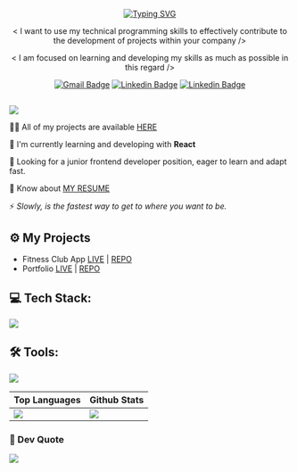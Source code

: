 <div align="center">
  
[![Typing SVG](https://readme-typing-svg.demolab.com?font=Fira+Code&weight=600&size=24&pause=1000&color=85D8F9&center=true&vCenter=true&random=false&width=550&lines=Hello%2C+welcome+to+my+profile!%F0%9F%92%BB)](https://git.io/typing-svg)

<p>
< I want to use my technical programming skills to effectively contribute to the development of projects within your company />
</p>

<p>
< I am focused on learning and developing my skills as much as possible in this regard /> 
</p>

[![Gmail Badge](https://img.shields.io/badge/Gmail-D14836?style=for-the-badge&logo=gmail&logoColor=white)](mailto:alexposirca99@gmail.com)
[![Linkedin Badge](https://img.shields.io/badge/LinkedIn-0077B5?style=for-the-badge&logo=linkedin&logoColor=white)](https://www.linkedin.com/in/ionu%C8%9B-alexandru-po%C8%99irc%C4%83-dev)
[![Linkedin Badge](https://img.shields.io/badge/Instagram-E4405F?style=for-the-badge&logo=instagram&logoColor=white)](https://www.instagram.com/axell.tech/)
##
</div>
</div>

![](https://komarev.com/ghpvc/?username=axelltech&style=flat-square&color=yellow)

👨‍💻 All of my projects are available [HERE](https://alexandru-posirca-portfolio.pages.dev/)

📖 I'm currently learning and developing with **React**

👀 Looking for a junior frontend developer position, eager to learn and adapt fast.

📄 Know about [MY RESUME](https://drive.google.com/file/d/14JSJzks24kA5XXmnaAeWg6BDRHQhFgtH/view?utm_source=google-drive)

⚡ *Slowly, is the fastest way to get to where you want to be.*

## ⚙️ My Projects

* Fitness Club App  [LIVE](https://fitness-club-app.pages.dev/) | [REPO](https://github.com/alexandru-posirca/Fitness-Club-App) 
* Portfolio  [LIVE](https://alexandru-posirca-portfolio.pages.dev/) | [REPO](https://github.com/alexandru-posirca/Portfolio)

## 💻 Tech Stack:
  <img src="https://skillicons.dev/icons?i=js,react,html,astro,css,sass,tailwind" />

## 🛠 Tools:
  <img src="https://skillicons.dev/icons?i=figma,xd,firebase,postman,vscode" />

<br>

| Top Languages | Github Stats |
| --- | --- |
| ![](https://github-readme-stats.vercel.app/api/top-langs/?username=axelltech&theme=react&hide_border=true&include_all_commits=false&count_private=false&layout=compact) | ![](https://github-readme-streak-stats.herokuapp.com/?user=axelltech&theme=react&hide_border=true) |

</div>


### 🎥 Dev Quote
![](https://quotes-github-readme.vercel.app/api?type=horizontal&theme=dark)
